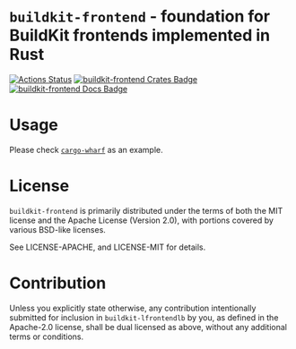 # `buildkit-frontend` - foundation for BuildKit frontends implemented in Rust

[![Actions Status]][Actions Link]
[![buildkit-frontend Crates Badge]][buildkit-frontend Crates Link]
[![buildkit-frontend Docs Badge]][buildkit-frontend Docs Link]

# Usage

Please check [`cargo-wharf`][cargo-wharf Link] as an example.

# License

`buildkit-frontend` is primarily distributed under the terms of both the MIT license and
the Apache License (Version 2.0), with portions covered by various BSD-like
licenses.

See LICENSE-APACHE, and LICENSE-MIT for details.

# Contribution

Unless you explicitly state otherwise, any contribution intentionally submitted
for inclusion in `buildkit-lfrontendlb` by you, as defined in the Apache-2.0 license,
shall be dual licensed as above, without any additional terms or conditions.

[Actions Link]: https://github.com/denzp/rust-buildkit/actions
[Actions Status]: https://github.com/denzp/rust-buildkit/workflows/Rust/badge.svg
[buildkit-frontend Docs Badge]: https://docs.rs/buildkit-frontend/badge.svg
[buildkit-frontend Docs Link]: https://docs.rs/buildkit-frontend/
[buildkit-frontend Crates Badge]: https://img.shields.io/crates/v/buildkit-frontend.svg
[buildkit-frontend Crates Link]: https://crates.io/crates/buildkit-frontend
[cargo-wharf Link]: https://github.com/denzp/cargo-wharf
